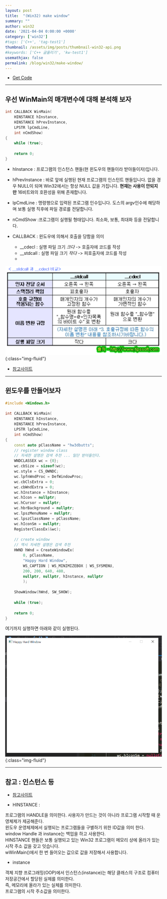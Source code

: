 ```yaml
---
layout: post
title:  "(Win32) make window"
summary: ""
author: win32
date: '2021-04-04 0:00:00 +0000'
category: ['win32']
#tags: ['C++', 'tag-test1']
thumbnail: /assets/img/posts/thumbnail-win32-api.png
#keywords: ['C++ 글올리기', 'kw-test1']
usemathjax: false
permalink: /blog/win32/make-window/
---
```


* [Get Code](https://github.com/EasyCoding-7/win32-example/tree/master/2)

---

## 우선 WinMain의 매개변수에 대해 분석해 보자

```cpp
int CALLBACK WinMain(
	HINSTANCE hInstance,
	HINSTANCE hPrevInstance,
	LPSTR lpCmdLine,
	int nCmdShow)
{
	while (true);

	return 0;
}
```

* hInstance : 프로그램의 인스턴스 핸들(현 윈도우의 핸들이라 받아들이자)입니다.
* hPrevInstance : 바로 앞에 실행된 현재 프로그램의 인스턴트 핸들입니다. 없을 경우 NULL이 되며 Win32에서는 항상 NULL 값을 가집니다. **현재는 사용이 안되지만** 16비트와의 호환성을 위해 존재합니다.
* lpCmdLine : 명령행으로 입력된 프로그램 인수입니다. 도스의 argv인수에 해당하며 보통 실행 직후에 파일 경로를 전달합니다.
* nCmdShow :프로그램이 실행될 형태입니다. 최소화, 보통, 최대화 등을 전달합니다.

* CALLBACK : 윈도우에 의해서 호출을 당함을 의미
    * __cdecl : 실행 파일 크기 *크다* -> 호출자에 코드를 작성
    * __stdcall : 실행 파일 크기 *작다* -> 피호출자에 코드를 작성
    *

![](/assets/img/posts/win32/dxd-basic-2-1.png){:class="img-fluid"}

* [참고사이트](http://www.tipssoft.com/bulletin/board.php?bo_table=FAQ&wr_id=625)

---

## 윈도우를 만들어보자

```cpp
#include <Windows.h>

int CALLBACK WinMain(
	HINSTANCE hInstance,
	HINSTANCE hPrevInstance,
	LPSTR lpCmdLine,
	int nCmdShow)
{
	const auto pClassName = "hw3dbutts";
	// register window class
	// 자세한 설명은 검색 추천 ... 일단 받아들인다.
	WNDCLASSEX wc = {0};
	wc.cbSize = sizeof(wc);
	wc.style = CS_OWNDC;
	wc.lpfnWndProc = DefWindowProc;
	wc.cbClsExtra = 0;
	wc.cbWndExtra = 0;
	wc.hInstance = hInstance;
	wc.hIcon = nullptr;
	wc.hCursor = nullptr;
	wc.hbrBackground = nullptr;
	wc.lpszMenuName = nullptr;
	wc.lpszClassName = pClassName;
	wc.hIconSm = nullptr;
	RegisterClassEx(&wc);

	// create window
	// 역시 자세한 설명은 검색 추천
	HWND hWnd = CreateWindowEx(
		0, pClassName,
		"Happy Hard Window",
		WS_CAPTION | WS_MINIMIZEBOX | WS_SYSMENU,
		200, 200, 640, 480,
		nullptr, nullptr, hInstance, nullptr
		);

	ShowWindow(hWnd, SW_SHOW);
	
	while (true);

	return 0;
}
```

여기까지 실행하면 아래와 같이 실행된다.

![](/assets/img/posts/win32/dxd-basic-2-2.png){:class="img-fluid"}

---

## 참고 : 인스턴스 등

* [참고사이트](https://junk-s.tistory.com/49)

* HINSTANCE : 

프로그램의 HANDLE을 의미한다. 사용자가 만드는 것이 아니라 프로그램 시작할 때 운영체제가 제공해준다.<br>
윈도우 운영체제에서 실행되는 프로그램들을 구별하기 위한 ID값을 의미 한다.<br>
window Handle 과 instance는 백업을 하고 사용한다.<br>
HINSTANCE 핸들은 보통 실행되고 있는 Win32 프로그램이 메모리 상에 올라가 있는 시작 주소 값을 갖고 잇습니다.<br>
wWinMain()에서 한 번 들어오는 값으로 값을 저장해서 사용합니다.<br>

* instance

객체 지향 프로그래밍(OOP)에서 인스턴스(instance)는 해당 클래스의 구조로 컴퓨터 저장공간에서 할당된 실체를 의미한다. <br>
즉, 메모리에 올라가 있는 실체를 의미한다. <br>
프로그램의 시작 주소값을 의미한다. <br>

